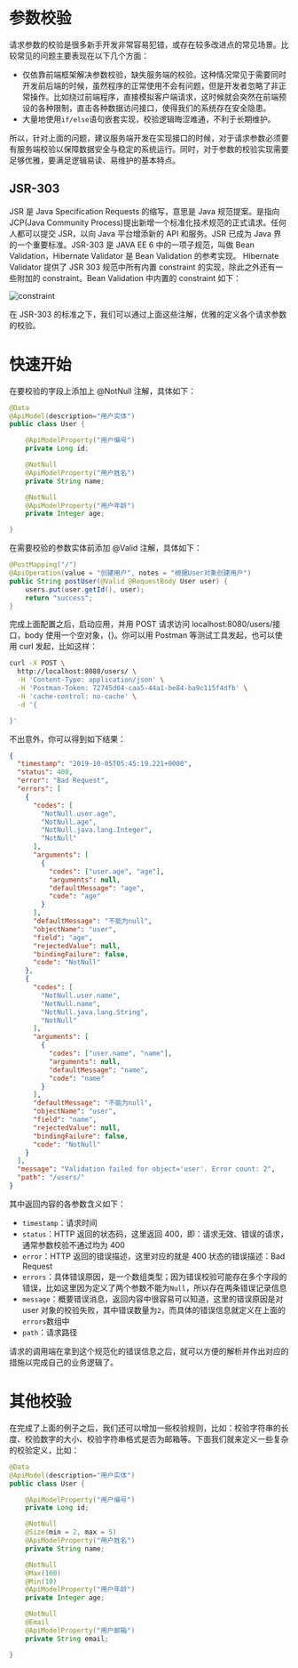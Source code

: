 # 参数校验

请求参数的校验是很多新手开发非常容易犯错，或存在较多改进点的常见场景。比较常见的问题主要表现在以下几个方面：

- 仅依靠前端框架解决参数校验，缺失服务端的校验。这种情况常见于需要同时开发前后端的时候，虽然程序的正常使用不会有问题，但是开发者忽略了非正常操作。比如绕过前端程序，直接模拟客户端请求，这时候就会突然在前端预设的各种限制，直击各种数据访问接口，使得我们的系统存在安全隐患。
- 大量地使用`if/else`语句嵌套实现，校验逻辑晦涩难通，不利于长期维护。

所以，针对上面的问题，建议服务端开发在实现接口的时候，对于请求参数必须要有服务端校验以保障数据安全与稳定的系统运行。同时，对于参数的校验实现需要足够优雅，要满足逻辑易读、易维护的基本特点。

## JSR-303

JSR 是 Java Specification Requests 的缩写，意思是 Java 规范提案。是指向 JCP(Java Community Process)提出新增一个标准化技术规范的正式请求。任何人都可以提交 JSR，以向 Java 平台增添新的 API 和服务。JSR 已成为 Java 界的一个重要标准。JSR-303 是 JAVA EE 6 中的一项子规范，叫做 Bean Validation，Hibernate Validator 是 Bean Validation 的参考实现。 Hibernate Validator 提供了 JSR 303 规范中所有内置 constraint 的实现，除此之外还有一些附加的 constraint。Bean Validation 中内置的 constraint 如下：

![constraint](https://s3.ax1x.com/2021/02/07/ytOBsU.png)

在 JSR-303 的标准之下，我们可以通过上面这些注解，优雅的定义各个请求参数的校验。

# 快速开始

在要校验的字段上添加上 @NotNull 注解，具体如下：

```java
@Data
@ApiModel(description="用户实体")
public class User {

    @ApiModelProperty("用户编号")
    private Long id;

    @NotNull
    @ApiModelProperty("用户姓名")
    private String name;

    @NotNull
    @ApiModelProperty("用户年龄")
    private Integer age;

}
```

在需要校验的参数实体前添加 @Valid 注解，具体如下：

```java
@PostMapping("/")
@ApiOperation(value = "创建用户", notes = "根据User对象创建用户")
public String postUser(@Valid @RequestBody User user) {
    users.put(user.getId(), user);
    return "success";
}
```

完成上面配置之后，启动应用，并用 POST 请求访问 localhost:8080/users/接口，body 使用一个空对象，{}。你可以用 Postman 等测试工具发起，也可以使用 curl 发起，比如这样：

```sh
curl -X POST \
  http://localhost:8080/users/ \
  -H 'Content-Type: application/json' \
  -H 'Postman-Token: 72745d04-caa5-44a1-be84-ba9c115f4dfb' \
  -H 'cache-control: no-cache' \
  -d '{

}'
```

不出意外，你可以得到如下结果：

```json
{
  "timestamp": "2019-10-05T05:45:19.221+0000",
  "status": 400,
  "error": "Bad Request",
  "errors": [
    {
      "codes": [
        "NotNull.user.age",
        "NotNull.age",
        "NotNull.java.lang.Integer",
        "NotNull"
      ],
      "arguments": [
        {
          "codes": ["user.age", "age"],
          "arguments": null,
          "defaultMessage": "age",
          "code": "age"
        }
      ],
      "defaultMessage": "不能为null",
      "objectName": "user",
      "field": "age",
      "rejectedValue": null,
      "bindingFailure": false,
      "code": "NotNull"
    },
    {
      "codes": [
        "NotNull.user.name",
        "NotNull.name",
        "NotNull.java.lang.String",
        "NotNull"
      ],
      "arguments": [
        {
          "codes": ["user.name", "name"],
          "arguments": null,
          "defaultMessage": "name",
          "code": "name"
        }
      ],
      "defaultMessage": "不能为null",
      "objectName": "user",
      "field": "name",
      "rejectedValue": null,
      "bindingFailure": false,
      "code": "NotNull"
    }
  ],
  "message": "Validation failed for object='user'. Error count: 2",
  "path": "/users/"
}
```

其中返回内容的各参数含义如下：

- `timestamp`：请求时间
- `status`：HTTP 返回的状态码，这里返回 400，即：请求无效、错误的请求，通常参数校验不通过均为 400
- `error`：HTTP 返回的错误描述，这里对应的就是 400 状态的错误描述：Bad Request
- `errors`：具体错误原因，是一个数组类型；因为错误校验可能存在多个字段的错误，比如这里因为定义了两个参数不能为`Null`，所以存在两条错误记录信息
- `message`：概要错误消息，返回内容中很容易可以知道，这里的错误原因是对 user 对象的校验失败，其中错误数量为`2`，而具体的错误信息就定义在上面的`errors`数组中
- `path`：请求路径

请求的调用端在拿到这个规范化的错误信息之后，就可以方便的解析并作出对应的措施以完成自己的业务逻辑了。

# 其他校验

在完成了上面的例子之后，我们还可以增加一些校验规则，比如：校验字符串的长度、校验数字的大小、校验字符串格式是否为邮箱等。下面我们就来定义一些复杂的校验定义，比如：

```java
@Data
@ApiModel(description="用户实体")
public class User {

    @ApiModelProperty("用户编号")
    private Long id;

    @NotNull
    @Size(min = 2, max = 5)
    @ApiModelProperty("用户姓名")
    private String name;

    @NotNull
    @Max(100)
    @Min(10)
    @ApiModelProperty("用户年龄")
    private Integer age;

    @NotNull
    @Email
    @ApiModelProperty("用户邮箱")
    private String email;

}

```
